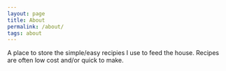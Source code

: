 ```yaml
---
layout: page
title: About 
permalink: /about/
tags: about
---
```

A place to store the simple/easy recipies I use to feed the house. Recipes are often low cost and/or quick to make.
